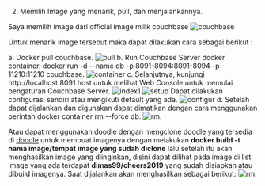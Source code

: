 2. Memilih Image yang menarik, pull, dan menjalankannya.

Saya memilih image dari official image milik couchbase
![couchbase](https://github.com/XabaraNeanthal/UTS-tekn-cloud-computing-teori/blob/master/gambar-02.png)

Untuk menarik image tersebut maka dapat dilakukan cara sebagai berikut :

a. Docker pull couchbase.
![pull](https://github.com/XabaraNeanthal/UTS-tekn-cloud-computing-teori/blob/master/gambar-03.png)
b. Run Couchbase Server docker container.
docker run -d --name db -p 8091-8094:8091-8094 -p 11210:11210 couchbase.
![container](https://github.com/XabaraNeanthal/UTS-tekn-cloud-computing-teori/blob/master/gambar-04.png)
c. Selanjutnya, kunjungi http://localhost:8091 host untuk melihat Web Console untuk memulai pengaturan Couchbase Server.
![index1](https://github.com/XabaraNeanthal/UTS-tekn-cloud-computing-teori/blob/master/gambar-05.png)
![setup](https://github.com/XabaraNeanthal/UTS-tekn-cloud-computing-teori/blob/master/gambar-06.png)
Dapat dilakukan configurasi sendiri atau mengikuti default yang ada.
![configur](https://github.com/XabaraNeanthal/UTS-tekn-cloud-computing-teori/blob/master/gambar-07.png)
d. Setelah dapat dijalankan dan digunakan dapat dimatikan dengan cara menggunakan perintah docker container rm --force db.
![rm](https://github.com/XabaraNeanthal/UTS-tekn-cloud-computing-teori/blob/master/gambar-08.png).

Atau dapat menggunakan doodle dengan mengclone doodle yang tersedia di [doodle](https://github.com/docker/doodle)
untuk membuat imagenya dengan melakukan **docker build -t nama image/tempat image yang sudah diclone** lalu setelah itu akan menghasilkan image yang diinginkan, disini dapat dilihat pada image di list image yang ada terdapat **dimas99/cheers2019** yang sudah disiapkan atau dibuild imagenya. Saat dijalankan akan menghasilkan sebagai berikut: ![rm](https://github.com/XabaraNeanthal/UTS-tekn-cloud-computing-teori/blob/master/gambar-19.png). 
